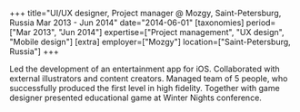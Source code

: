 +++
title="UI/UX designer, Project manager @ Mozgy, Saint-Petersburg, Russia  Mar 2013 - Jun 2014"
date="2014-06-01"
[taxonomies]
period=["Mar 2013", "Jun 2014"]
expertise=["Project management", "UX design", "Mobile design"]
[extra]
employer=["Mozgy"]
location=["Saint-Petersburg, Russia"]
+++

Led the development of an entertainment app for iOS. Collaborated with external illustrators and content creators. Managed team of 5 people, who successfully produced the first level in high fidelity. Together with game designer presented educational game at Winter Nights conference.